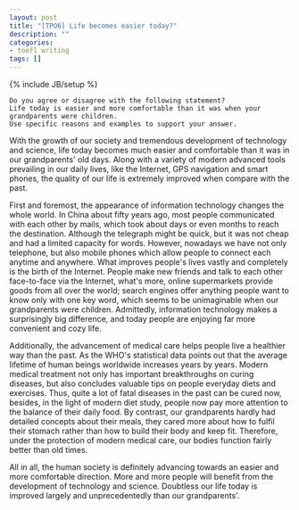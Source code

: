```yaml
---
layout: post
title: "[TPO6] Life becomes easier today?"
description: ""
categories:
- toefl writing
tags: []
---
```

{% include JB/setup %}


	Do you agree or disagree with the following statement?
	Life today is easier and more comfortable than it was when your grandparents were children.
	Use specific reasons and examples to support your answer.
	

With the growth of our society and tremendous development of technology and science, life today becomes much easier and comfortable than it was in our grandparents' old days. Along with a variety of modern advanced tools prevailing in our daily lives, like the Internet, GPS navigation and smart phones, the quality of our life is extremely improved when compare with the past.

First and foremost, the appearance of information technology changes the whole world. In China about fifty years ago, most people communicated with each other by mails, which took about days or even months to reach the destination. Although the telegraph might be quick, but it was not cheap and had a limited capacity for words. However, nowadays we have not only telephone, but also mobile phones which allow people to connect each anytime and anywhere. What improves people's lives vastly and completely is the birth of the Internet. People make new friends and talk to each other face-to-face via the Internet, what's more, online supermarkets provide goods from all over the world; search engines offer anything people want to know only with one key word, which seems to be unimaginable when our grandparents were children. Admittedly, information technology makes a surprisingly big difference, and today people are enjoying far more convenient and cozy life.

Additionally, the advancement of medical care helps people live a healthier way than the past. As the WHO's statistical data points out that the average lifetime of human beings worldwide increases years by years. Modern medical treatment not only has important breakthroughs on curing diseases, but also concludes valuable tips on people everyday diets and exercises. Thus, quite a lot of fatal diseases in the past can be cured now, besides, in the light of modern diet study, people now pay more attention to the balance of their daily food. By contrast, our grandparents hardly had detailed concepts about their meals, they cared more about how to fulfil their stomach rather than how to build their body and keep fit. Therefore, under the protection of modern medical care, our bodies function fairly better than old times.

All in all, the human society is definitely advancing towards an easier and more comfortable direction. More and more people will benefit from the development of technology and science. Doubtless our life today is improved largely and unprecedentedly than our grandparents'.


